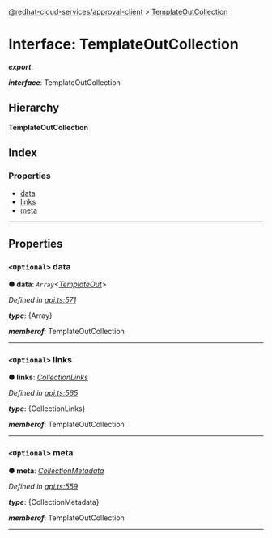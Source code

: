 [@redhat-cloud-services/approval-client](../README.md) > [TemplateOutCollection](../interfaces/templateoutcollection.md)

# Interface: TemplateOutCollection

*__export__*: 

*__interface__*: TemplateOutCollection

## Hierarchy

**TemplateOutCollection**

## Index

### Properties

* [data](templateoutcollection.md#data)
* [links](templateoutcollection.md#links)
* [meta](templateoutcollection.md#meta)

---

## Properties

<a id="data"></a>

### `<Optional>` data

**● data**: *`Array`<[TemplateOut](templateout.md)>*

*Defined in [api.ts:571](https://github.com/RedHatInsights/javascript-clients/blob/master/packages/approval/api.ts#L571)*

*__type__*: {Array}

*__memberof__*: TemplateOutCollection

___
<a id="links"></a>

### `<Optional>` links

**● links**: *[CollectionLinks](collectionlinks.md)*

*Defined in [api.ts:565](https://github.com/RedHatInsights/javascript-clients/blob/master/packages/approval/api.ts#L565)*

*__type__*: {CollectionLinks}

*__memberof__*: TemplateOutCollection

___
<a id="meta"></a>

### `<Optional>` meta

**● meta**: *[CollectionMetadata](collectionmetadata.md)*

*Defined in [api.ts:559](https://github.com/RedHatInsights/javascript-clients/blob/master/packages/approval/api.ts#L559)*

*__type__*: {CollectionMetadata}

*__memberof__*: TemplateOutCollection

___

